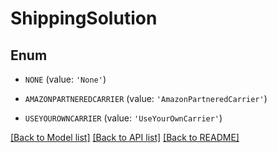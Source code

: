 # ShippingSolution


## Enum

* `NONE` (value: `'None'`)

* `AMAZONPARTNEREDCARRIER` (value: `'AmazonPartneredCarrier'`)

* `USEYOUROWNCARRIER` (value: `'UseYourOwnCarrier'`)

[[Back to Model list]](../README.md#documentation-for-models) [[Back to API list]](../README.md#documentation-for-api-endpoints) [[Back to README]](../README.md)


